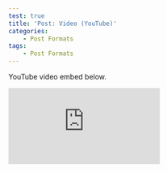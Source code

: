 ```yaml
---
test: true
title: 'Post: Video (YouTube)'
categories:
    - Post Formats
tags:
    - Post Formats
---
```


YouTube video embed below.

<iframe src="https://www.youtube-nocookie.com/embed/l2Of1-d5E5o?controls=0&amp;showinfo=0" frameborder="0" allowfullscreen></iframe>
